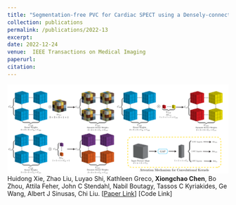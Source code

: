 ```yaml
---
title: "Segmentation-free PVC for Cardiac SPECT using a Densely-connected Multi-dimensional Dynamic Network"
collection: publications
permalink: /publications/2022-13
excerpt: 
date: 2022-12-24
venue:  IEEE Transactions on Medical Imaging
paperurl:  
citation: 
---
```

![](../figures/2022-TMI-Xie.png)  
Huidong Xie, Zhao Liu, Luyao Shi, Kathleen Greco, **Xiongchao Chen**, Bo Zhou, Attila Feher, John C Stendahl, Nabil Boutagy, Tassos C Kyriakides, Ge Wang, Albert J Sinusas, Chi Liu.
[[Paper Link](https://ieeexplore.ieee.org/document/9969636)]
[Code Link]
